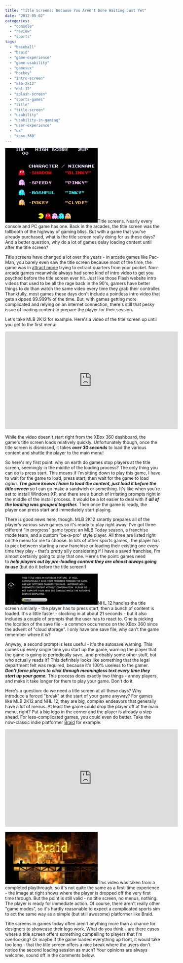 ```yaml
---
title: "Title Screens: Because You Aren't Done Waiting Just Yet"
date: "2012-05-02"
categories: 
  - "console"
  - "review"
  - "sports"
tags: 
  - "baseball"
  - "braid"
  - "game-experience"
  - "game-usability"
  - "gamesux"
  - "hockey"
  - "intro-screen"
  - "mlb-2k12"
  - "nhl-12"
  - "splash-screen"
  - "sports-games"
  - "title"
  - "title-screen"
  - "usability"
  - "usability-in-gaming"
  - "user-experience"
  - "ux"
  - "xbox-360"
---
```


[![](images/attract-300x241.jpg "attract")](http://www.thatgamesux.com/wp-content/uploads/2012/05/attract.jpg)Title screens. Nearly every console and PC game has one. Back in the arcades, the title screen was the tollbooth of the highway of gaming bliss. But with a game that you've already purchased, what is the title screen really doing for us these days? And a better question, why do a lot of games delay loading content until after the title screen?

Title screens have changed a lot over the years - in arcade games like Pac-Man, you barely even saw the title screen because most of the time, the game was in [attract mode](http://en.wikipedia.org/wiki/Attract_mode) trying to extract quarters from your pocket. Non-arcade games meanwhile always had some kind of intro video to get you psyched before the title screen ever hit. Just like those Flash website intro videos that used to be all the rage back in the 90's, gamers have better things to do than watch the same video every time they grab their controller. Thankfully, most games these days don't include a pointless intro video that gets skipped 99.999% of the time. But, with games getting more complicated and relying on an internet connection, there's still that pesky issue of loading content to prepare the player for their session.

Let's take MLB 2K12 for example. Here's a video of the title screen up until you get to the first menu: 

<iframe src="http://www.youtube.com/embed/Zyf45XsVVLA" frameborder="0" width="560" height="315"></iframe>

While the video doesn't start right from the XBox 360 dashboard, the game's title screen loads relatively quickly. Unfortunately though, once the title screen is dismissed, it takes **_over 30 seconds_** to load the various content and shuttle the player to the main menu!

So here's my first point: why on earth do games stop players at the title screen, seemingly in the middle of the loading process? The only thing you can do is press start. This means if I'm sitting down to play this game, I have to wait for the game to load, press start, then wait for the game to load _again. **The game knows I have to load the content, just load it before the title screen**_ so I can go make a sandwich or something. It's like when you're set to install Windows XP, and there are a bunch of irritating prompts right in the middle of the install process. It would be a lot easier to deal with if _**all of the loading was grouped together.**_ Then once the game is ready, the player can press start and immediately start playing.

There is good news here, though. MLB 2K12 smartly prepares all of the player's various save games so it's ready to play right away. I've got three different "in progress" game types: an MLB Today season, a franchise mode team, and a custom "be-a-pro" style player. All three are listed right on the menu for me to choose. In lots of other sports games,  the player has to pick between starting a new franchise or loading their existing one every time they play - that's pretty silly considering if I have a saved franchise, I'm almost certainly going to play that one. Here's the point: games need to _**help players out by pre-loading content they are almost always going to use**_ (but do it before the title screen!)

[![](images/autosave-300x100.png "autosave")](http://www.thatgamesux.com/wp-content/uploads/2012/05/autosave.png)NHL 12 handles the title screen similarly - the player has to press start, then a bunch of content is loaded. It's a little faster - clocking in at about 21 seconds - but it also includes a couple of prompts that the user has to react to. One is picking the location of the save file - a common occurrence on the XBox 360 since the advent of "cloud storage". I only have one save file, why can't the game remember where it is?

Anyway, a second prompt is less useful - it's the autosave warning. This comes up every single time you start up the game, warning the player that the game is going to periodically save...and probably some other stuff, but who actually reads it? This definitely looks like something that the legal department felt was required, because it's 100% useless to the gamer. _**Don't force players to click through meaningless text every time they start up your game.**_ This process does exactly two things - annoy players, and make it take longer for them to play your game. Don't do it.

Here's a question: do we need a title screen at all these days? Why introduce a forced "break" at the start of your game anyway? For games like MLB 2K12 and NHL 12, they are big, complex endeavors that generally have a lot of menus. At least the game could drop the player off at the main menu, right? Put a big logo in the corner and the player is already a step ahead. For less-complicated games, you could even do better. Take the now-classic indie platformer [Braid](http://en.wikipedia.org/wiki/Braid_(video_game)) for example: 

<iframe src="http://www.youtube.com/embed/trj4tk7vbLU" frameborder="0" width="560" height="315"></iframe>

[![](images/title-300x168.jpg "Braid title")](http://www.thatgamesux.com/wp-content/uploads/2012/05/title.jpg)This video was taken from a completed playthrough, so it's not quite the same as a first-time experience - the image at right shows where the player is dropped off the very first time through. But the point is still valid - no title screen, no menus, nothing. The player is ready for immediate action. Of course, there aren't really other "game modes", so it's hardly reasonable to expect a complicated sports sim to act the same way as a simple (but still awesome) platformer like Braid.

Title screens in games today often aren't anything more than a chance for designers to showcase their logo work. What do you think - are there cases where a title screen offers something compelling to players that I'm overlooking? Or maybe if the game loaded everything up front, it would take too long - that the title screen offers a nice break where the users don't notice the second loading session as much? Your opinions are always welcome, sound off in the comments below.
